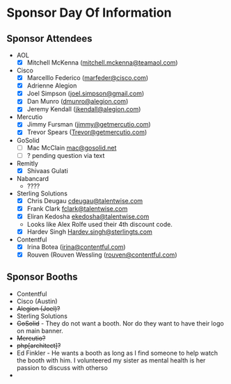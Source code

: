 # Sponsor Day Of Information

## Sponsor Attendees

* AOL
  - [x] Mitchell McKenna (mitchell.mckenna@teamaol.com)
* Cisco
  - [x] Marcelllo Federico (marfeder@cisco.com)
  - [x] Adrienne Alegion
  - [x] Joel Simpson (joel.simpson@gmail.com)
  - [x] Dan Munro (dmunro@alegion.com)
  - [x] Jeremy Kendall (jkendall@alegion.com)
* Mercutio
  - [x] Jimmy Fursman (jimmy@getmercutio.com)
  - [x] Trevor Spears (Trevor@getmercutio.com)
* GoSolid
  - [ ] Mac McClain mac@gosolid.net
  - [ ] ? pending question via text
* Remitly
  - [x] Shivaas Gulati
* Nabancard
  - ????
* Sterling Solutions
  - [x] Chris Deugau cdeugau@talentwise.com
  - [x] Frank Clark fclark@talentwise.com
  - [x] Eliran Kedosha ekedosha@talentwise.com
  - Looks like Alex Rolfe used their 4th discount code. 
  - [x] Hardev Singh Hardev.singh@sterlingts.com
* Contentful
  - [x] Irina Botea (irina@contentful.com)
  - [x] Rouven (Rouven Wessling (rouven@contentful.com)

## Sponsor Booths

* Contentful
* Cisco (Austin)
* ~~Alegion (Joel)?~~
* Sterling Solutions
* ~~GoSolid~~ -  They do not want a booth. Nor do they want to have their logo on main banner.
* ~~Mercutio?~~
* ~~php[architect]?~~
* Ed Finkler - He wants a booth as long as I find someone to help watch the booth with him. I volunteered my sister as mental health is her passion to discuss with otherso
* 

